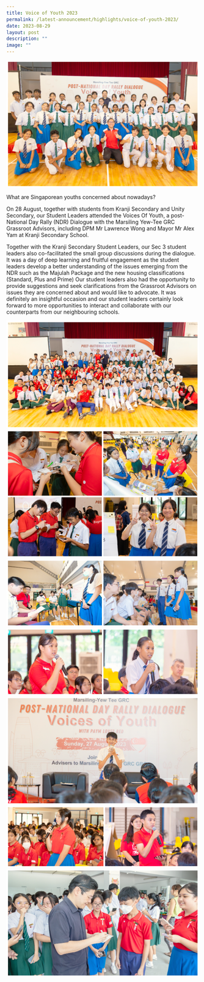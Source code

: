 ```yaml
---
title: Voice of Youth 2023
permalink: /latest-announcement/highlights/voice-of-youth-2023/
date: 2023-08-29
layout: post
description: ""
image: ""
---
```

![](/images/Highlights%20Post/VoiceofYouth2023-1.png)

What are Singaporean youths concerned about nowadays?

On 28 August, together with students from Kranji Secondary and Unity Secondary, our Student Leaders attended the Voices Of Youth, a post-National Day Rally (NDR) Dialogue with the Marsiling Yew-Tee GRC Grassroot Advisors, including DPM Mr Lawrence Wong and Mayor Mr Alex Yam at Kranji Secondary School.

Together with the Kranji Secondary Student Leaders, our Sec 3 student leaders also co-facilitated the small group discussions during the dialogue. It was a day of deep learning and fruitful engagement as the student leaders develop a better understanding of the issues emerging from the NDR such as the Majulah Package and the new housing classifications (Standard, Plus and Prime) Our student leaders also had the opportunity to provide suggestions and seek clarifications from the Grassroot Advisors on issues they are concerned about and would like to advocate. It was definitely an insightful occasion and our student leaders certainly look forward to more opportunities to interact and collaborate with our counterparts from our neighbouring schools.


![](/images/Highlights%20Post/VoiceofYouth2023-2.png)
![](/images/Highlights%20Post/VoiceofYouth2023-3.png)
![](/images/Highlights%20Post/VoiceofYouth2023-4.png)
![](/images/Highlights%20Post/VoiceofYouth2023-5.png)
![](/images/Highlights%20Post/VoiceofYouth2023-6.png)
![](/images/Highlights%20Post/VoiceofYouth2023-7.png)
![](/images/Highlights%20Post/VoiceofYouth2023-8.png)